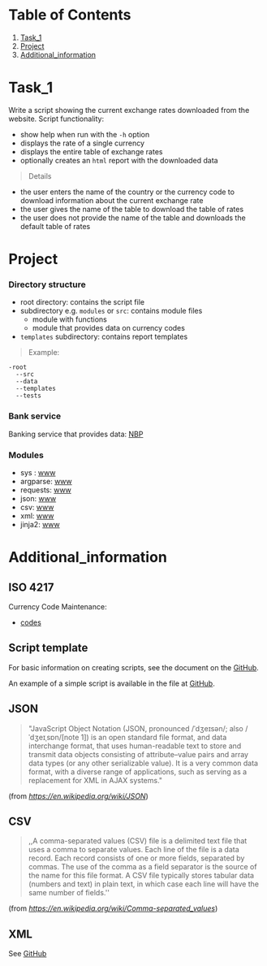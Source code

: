 # Table of Contents

 1. [Task_1](#Task_1)
 2. [Project](#Project)
 3. [Additional_information](#Additional_information)


# Task_1

Write a script showing the current exchange rates downloaded from the website. Script functionality:

 - show help when run with the `-h` option
 - displays the rate of a single currency
 - displays the entire table of exchange rates
 - optionally creates an `html` report with the downloaded data


 >Details  

 - the user enters the name of the country or the currency code to download information about the current exchange rate
 - the user gives the name of the table to download the table of rates 
 - the user does not provide the name of the table and downloads the default table of rates 



# Project
### Directory structure

  - root directory: contains the script file
  - subdirectory e.g. `modules` or `src`: contains module files
     - module with functions
     - module that provides data on currency codes
  - `templates` subdirectory: contains report templates

 >Example:  

  ```
  -root
    --src
    --data
    --templates
    --tests
  ```

### Bank service
Banking service that provides data: [NBP](http://api.nbp.pl/)


### Modules

 - sys : [www](https://docs.python.org/3.9/library/sys.html)
 - argparse: [www](https://docs.python.org/3.9/library/argparse.html)
 - requests: [www](https://requests.readthedocs.io/en/latest/)
 - json: [www](https://docs.python.org/3.9/library/json.html)
 - csv: [www](https://docs.python.org/3.9/library/csv.html)
 - xml: [www](https://docs.python.org/3.9/library/xml.html?highlight=xml#module-xml)
 - jinja2: [www](https://jinja.palletsprojects.com/en/2.10.x/)



# Additional_information

##  ISO 4217

Currency Code Maintenance:
 - [codes](https://www.six-group.com/dam/download/financial-information/data-center/iso-currrency/lists/list-one.xml)


## Script template

For basic information on creating scripts, see the document on the [GitHub](https://github.com/RemoteSys/entry/blob/master/e06_about_scripts.md).

An example of a simple script is available in the file at [GitHub](https://github.com/RemoteSys/entry/blob/master/e07_script_example.py). 




## JSON

>"JavaScript Object Notation (JSON, pronounced /ˈdʒeɪsən/; also /ˈdʒeɪˌsɒn/[note 1]) is an open standard file format, and data interchange format, that uses human-readable text to store and transmit data objects consisting of attribute–value pairs and array data types (or any other serializable value). It is a very common data format, with a diverse range of applications, such as serving as a replacement for XML in AJAX systems."

(from *https://en.wikipedia.org/wiki/JSON*)


## CSV
>,,A comma-separated values (CSV) file is a delimited text file that uses a comma to separate values. Each line of the file is a data record. Each record consists of one or more fields, separated by commas. The use of the comma as a field separator is the source of the name for this file format. A CSV file typically stores tabular data (numbers and text) in plain text, in which case each line will have the same number of fields.''

(from *https://en.wikipedia.org/wiki/Comma-separated_values*)


## XML

 See [GitHub](https://github.com/RemoteSys/engineer/blob/master/md_files/xml_info.md)



